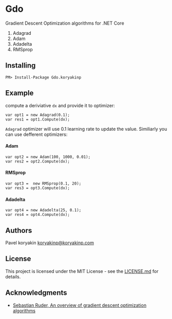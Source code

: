 # Gdo

Gradient Descent Optimization algorithms for .NET Core

1. Adagrad
2. Adam
3. Adadelta
4. RMSprop

## Installing

```
PM> Install-Package Gdo.koryakinp
```

## Example
compute a deriviative `dx` and provide it to optimizer:
```
var opt1 = new Adagrad(0.1);
var res1 = opt1.Compute(dx);
```
`Adagrad` optimizer will use 0.1 learning rate to update the value.
Similiarly you can use defferent optimizers:
#### Adam
```
var opt2 = new Adam(100, 1000, 0.01);
var res2 = opt2.Compute(dx);
```
#### RMSprop
```
var opt3 =  new RMSprop(0.1, 20);
var res3 = opt3.Compute(dx);
```
#### Adadelta
```
var opt4 = new Adadelta(25, 0.1);
var res4 = opt4.Compute(dx);
```
## Authors

Pavel koryakin <koryakinp@koryakinp.com>

## License

This project is licensed under the MIT License - see the [LICENSE.md](https://github.com/koryakinp/gdo/blob/master/LICENSE) for details.

## Acknowledgments

- [Sebastian Ruder, An overview of gradient descent optimization algorithms](http://ruder.io/optimizing-gradient-descent/index.html)
